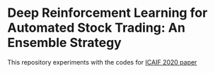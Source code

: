 # Deep Reinforcement Learning for Automated Stock Trading: An Ensemble Strategy
This repository experiments with the codes for [ICAIF 2020 paper](https://papers.ssrn.com/sol3/papers.cfm?abstract_id=3690996)
